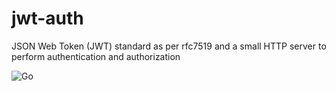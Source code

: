 # jwt-auth
JSON Web Token (JWT) standard as per rfc7519 and a small HTTP server to perform authentication and authorization

![Go](https://github.com/github/docs/actions/workflows/go.yml/badge.svg?event=push)
